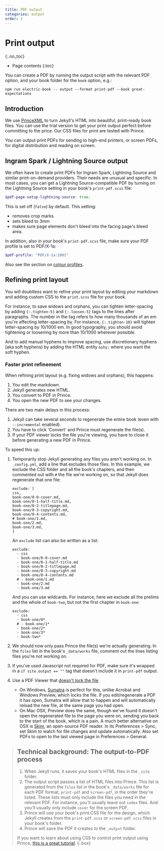 ```yaml
---
title: PDF output
categories: output
order: 2
---
```


# Print output
{:.no_toc}

* Page contents
{:toc}

You can create a PDF by running the output script with the relevant PDF option, and your book folder for the `book` option, e.g.:

```shell
npm run electric-book -- output --format print-pdf --book great-expectations
```


## Introduction

We use [PrinceXML](https://princexml.com/) to turn Jekyll's HTML into beautiful, print-ready book files. You can use the trial version to get your print output perfect before committing to the price. Our CSS files for print are tested with Prince.

You can output print PDFs for sending to high-end printers, or screen PDFs, for digital distribution and reading on screen.


## Ingram Spark / Lightning Source output

We often have to create print PDFs for Ingram Spark, Lightning Source and similar print-on-demand providers. Their needs are unusual and specific. In most cases, you can get a Lightning Source-compatible PDF by turning on the Lightning Source setting in your book's `print-pdf.scss` file:

``` scss
$pdf-page-setup-lightning-source: true;
```

This is set off (`false`) by default. This setting:

- removes crop marks
- sets bleed to 3mm
- makes sure page elements don't bleed into the facing page's bleed area.

In addition, also in your book's `print-pdf.scss` file, make sure your PDF profile is set to PDF/X-1a:

``` scss
$pdf-profile: "PDF/X-1a:2001"
```

Also see the section on [colour profiles](../layout/colour-profiles).

## Refining print layout

You will doubtless want to refine your print layout by editing your markdown and adding custom CSS to the `print.scss` file for your book.

For instance, to save widows and orphans, you can tighten letter-spacing by adding `{:.tighten-5}` and `{:.loosen-5}` tags to the lines after paragraphs. The number in the tag refers to how many thousands of an em you're affecting letter-spacing by. For instance, `{:.tighten-10}` will tighten letter-spacing by 10/1000 em. In good typography, you should avoid tightening or loosening by more than 10/1000 wherever possible.

And to add manual hyphens to improve spacing, use discretionary hyphens (aka soft hyphens) by adding the HTML entity `&shy;` where you want the soft hyphen.

### Faster print refinement

When refining print layout (e.g. fixing widows and orphans), this happens:

1. You edit the markdown.
2. Jekyll generates new HTML.
3. You convert to PDF in Prince.
4. You open the new PDF to see your changes.

There are two main delays in this process:

1. Jekyll can take several seconds to regenerate the entire book (even with `--incremental` enabled).
2. You have to click 'Convert' and Prince must regenerate the file(s).
3. If your PDF viewer locks the file you're viewing, you have to close it before generating a new PDF in Prince.

To speed this up:

1.  Temporarily stop Jekyll generating any files you aren't working on. In `_config.yml`, add a line that excludes those files. In this example, we exclude the CSS folder and all the book's chapters, and then commented out with `#` the file we're working on, so that Jekyll does regenerate that one file:

    ~~~
    exclude: [
    css,
    book-one/0-0-cover.md, 
    book-one/0-1-half-title.md, 
    book-one/0-2-titlepage.md, 
    book-one/0-3-copyright.md,
    book-one/0-4-contents.md,
    # book-one/1.md,
    book-one/2.md,
    book-one/3.md,
    ]
    ~~~

    An `exclude` list can also be written as a list:

    ~~~
    exclude:
      - css
      - book-one/0-0-cover.md
      - book-one/0-1-half-title.md
      - book-one/0-2-titlepage.md
      - book-one/0-3-copyright.md
      - book-one/0-4-contents.md
      # - book-one/1.md
      - book-one/2.md
      - book-one/3.md
    ~~~

    And you can use wildcards. For instance, here we exclude all the prelims and the whole of `book-two`, but not the first chapter in `book-one`:

    ~~~
    exclude:
      - css
      - book-one/0*
      # - book-one/1*
      - book-one/2*
      - book-one/3*
      - book-two*
    ~~~

2.  We should now only pass Prince the file(s) we're actually generating. In the `files` list in the book's `_data/works` file, comment out the lines listing files you're not working on.
3.  If you've used Javascript not required for PDF, make sure it's wrapped in a `if site.output == ""` tag that doesn't include it in `print-pdf` output.
4.  Use a PDF Viewer that [doesn't lock the file](https://superuser.com/questions/599442/pdf-viewer-that-handles-live-updating-of-pdf-doesnt-lock-the-file). 
	*	On Windows, [Sumatra](https://www.sumatrapdfreader.org/free-pdf-reader.html) is perfect for this, unlike Acrobat and Windows Preview, which locks the file. If you edit/regenerate a PDF it has open, Sumatra will allow that to happen and will automatically reload the new file, at the same page you had open.
	*	On Mac OSX, Preview does the same, though we've found it doesn't open the regenerated file to the page you were on, sending you back to the start of the book, which is a pain. A much better alternative on OSX is [Skim](https://skim-app.sourceforge.io/), an open-source PDF reader. In its Preferences > Sync, set Skim to watch for file changes and update automatically. Also set PDFs to open to the last viewed page in Preferences > General.

> ## Technical background: The output-to-PDF process
> 
> 1.    When Jekyll runs, it saves your book's HTML files in the `_site` folder.
> 2.    The output script passes a list of HTML files into Prince. This list is generated from the `files` list in the book's `_data/works` file for each PDF format, `print-pdf` and `screen-pdf`, in the order they're listed. These lists must only include the files you need in the relevant PDF. For instance, you'll usually leave out `index` files. And you'll usually only include `cover` for the screen PDF.
> 3.    Prince will use your book's print CSS file for the design, which Jekyll creates from the `print-pdf.scss` or `screen-pdf.scss` files in your book's folder.
> 4.  Prince will save the PDF it creates to the `_output` folder.
> 
> If you want to learn about using CSS to control print output using Prince, [this is a great tutorial](https://www.smashingmagazine.com/2015/01/designing-for-print-with-css/).
{:.box}
